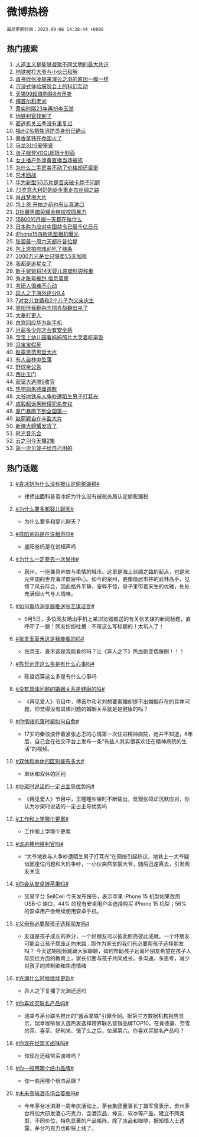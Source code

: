 # 微博热榜

`最后更新时间：2023-09-06 14:28:44 +0800`

## 热门搜索

1. [人道主义是能够凝聚不同文明的最大共识](https://m.weibo.cn/search?containerid=100103type%3D1%26t%3D10%26q%3D%23%E4%BA%BA%E9%81%93%E4%B8%BB%E4%B9%89%E6%98%AF%E8%83%BD%E5%A4%9F%E5%87%9D%E8%81%9A%E4%B8%8D%E5%90%8C%E6%96%87%E6%98%8E%E7%9A%84%E6%9C%80%E5%A4%A7%E5%85%B1%E8%AF%86%23&stream_entry_id=51&isnewpage=1&extparam=seat%3D1%26cate%3D10103%26pos%3D0%26stream_entry_id%3D51%26c_type%3D51%26dgr%3D0%26filter_type%3Drealtimehot%26display_time%3D1693981722%26pre_seqid%3D169398172236401209772&luicode=10000011&lfid=106003type%253D25%2526t%253D3%2526disable_hot%253D1%2526filter_type%253Drealtimehot)
1. [地铁被打大爷与小伙已和解](https://m.weibo.cn/search?containerid=100103type%3D1%26t%3D10%26q%3D%23%E5%9C%B0%E9%93%81%E8%A2%AB%E6%89%93%E5%A4%A7%E7%88%B7%E4%B8%8E%E5%B0%8F%E4%BC%99%E5%B7%B2%E5%92%8C%E8%A7%A3%23&stream_entry_id=31&isnewpage=1&extparam=seat%3D1%26lcate%3D5001%26realpos%3D1%26filter_type%3Drealtimehot%26c_type%3D31%26band_rank%3D1%26cate%3D5001%26pos%3D0%26dgr%3D0%26flag%3D1%26q%3D%2523%25E5%259C%25B0%25E9%2593%2581%25E8%25A2%25AB%25E6%2589%2593%25E5%25A4%25A7%25E7%2588%25B7%25E4%25B8%258E%25E5%25B0%258F%25E4%25BC%2599%25E5%25B7%25B2%25E5%2592%258C%25E8%25A7%25A3%2523%26stream_entry_id%3D31%26display_time%3D1693981722%26pre_seqid%3D169398172236401209772&luicode=10000011&lfid=106003type%253D25%2526t%253D3%2526disable_hot%253D1%2526filter_type%253Drealtimehot)
1. [虞书欣张凌赫来演云之羽的原因一模一样](https://m.weibo.cn/search?containerid=100103type%3D1%26t%3D10%26q%3D%23%E8%99%9E%E4%B9%A6%E6%AC%A3%E5%BC%A0%E5%87%8C%E8%B5%AB%E6%9D%A5%E6%BC%94%E4%BA%91%E4%B9%8B%E7%BE%BD%E7%9A%84%E5%8E%9F%E5%9B%A0%E4%B8%80%E6%A8%A1%E4%B8%80%E6%A0%B7%23&stream_entry_id=31&isnewpage=1&extparam=seat%3D1%26lcate%3D5001%26realpos%3D2%26filter_type%3Drealtimehot%26c_type%3D31%26band_rank%3D2%26cate%3D5001%26pos%3D1%26dgr%3D0%26flag%3D1%26q%3D%2523%25E8%2599%259E%25E4%25B9%25A6%25E6%25AC%25A3%25E5%25BC%25A0%25E5%2587%258C%25E8%25B5%25AB%25E6%259D%25A5%25E6%25BC%2594%25E4%25BA%2591%25E4%25B9%258B%25E7%25BE%25BD%25E7%259A%2584%25E5%258E%259F%25E5%259B%25A0%25E4%25B8%2580%25E6%25A8%25A1%25E4%25B8%2580%25E6%25A0%25B7%2523%26stream_entry_id%3D31%26display_time%3D1693981722%26pre_seqid%3D169398172236401209772&luicode=10000011&lfid=106003type%253D25%2526t%253D3%2526disable_hot%253D1%2526filter_type%253Drealtimehot)
1. [沉浸式体验服贸会上的科幻互动](https://m.weibo.cn/search?containerid=100103type%3D1%26t%3D10%26q%3D%23%E6%B2%89%E6%B5%B8%E5%BC%8F%E4%BD%93%E9%AA%8C%E6%9C%8D%E8%B4%B8%E4%BC%9A%E4%B8%8A%E7%9A%84%E7%A7%91%E5%B9%BB%E4%BA%92%E5%8A%A8%23&stream_entry_id=31&isnewpage=1&extparam=seat%3D1%26lcate%3D5001%26realpos%3D3%26filter_type%3Drealtimehot%26c_type%3D31%26band_rank%3D3%26cate%3D5001%26pos%3D2%26dgr%3D0%26flag%3D0%26q%3D%2523%25E6%25B2%2589%25E6%25B5%25B8%25E5%25BC%258F%25E4%25BD%2593%25E9%25AA%258C%25E6%259C%258D%25E8%25B4%25B8%25E4%25BC%259A%25E4%25B8%258A%25E7%259A%2584%25E7%25A7%2591%25E5%25B9%25BB%25E4%25BA%2592%25E5%258A%25A8%2523%26stream_entry_id%3D31%26display_time%3D1693981722%26pre_seqid%3D169398172236401209772&luicode=10000011&lfid=106003type%253D25%2526t%253D3%2526disable_hot%253D1%2526filter_type%253Drealtimehot)
1. [天猫99超值购晚8点开卖](https://m.weibo.cn/search?containerid=100103type%3D1%26t%3D10%26q%3D%23%E5%A4%A9%E7%8C%AB99%E8%B6%85%E5%80%BC%E8%B4%AD%E6%99%9A8%E7%82%B9%E5%BC%80%E5%8D%96%23&stream_entry_id=31&isnewpage=1&extparam=seat%3D1%26lcate%3D5001%26topic_ad%3D1%26c_type%3D31%26band_rank%3D4%26dgr%3D0%26adid%3D201561%26q%3D%2523%25E5%25A4%25A9%25E7%258C%25AB99%25E8%25B6%2585%25E5%2580%25BC%25E8%25B4%25AD%25E6%2599%259A8%25E7%2582%25B9%25E5%25BC%2580%25E5%258D%2596%2523%26is_ad_pos%3D1%26filter_type%3Drealtimehot%26cate%3D5001%26stream_entry_id%3D31%26pos%3D3%26display_time%3D1693981722%26pre_seqid%3D169398172236401209772&luicode=10000011&lfid=106003type%253D25%2526t%253D3%2526disable_hot%253D1%2526filter_type%253Drealtimehot)
1. [傅首尔和老刘](https://m.weibo.cn/search?containerid=100103type%3D1%26t%3D10%26q%3D%E5%82%85%E9%A6%96%E5%B0%94%E5%92%8C%E8%80%81%E5%88%98&stream_entry_id=31&isnewpage=1&extparam=seat%3D1%26lcate%3D5001%26realpos%3D4%26filter_type%3Drealtimehot%26c_type%3D31%26band_rank%3D4%26cate%3D5001%26pos%3D4%26dgr%3D0%26flag%3D1%26q%3D%25E5%2582%2585%25E9%25A6%2596%25E5%25B0%2594%25E5%2592%258C%25E8%2580%2581%25E5%2588%2598%26stream_entry_id%3D31%26display_time%3D1693981722%26pre_seqid%3D169398172236401209772&luicode=10000011&lfid=106003type%253D25%2526t%253D3%2526disable_hot%253D1%2526filter_type%253Drealtimehot)
1. [黄奕时隔23年再扮李玉湖](https://m.weibo.cn/search?containerid=100103type%3D1%26t%3D10%26q%3D%23%E9%BB%84%E5%A5%95%E6%97%B6%E9%9A%9423%E5%B9%B4%E5%86%8D%E6%89%AE%E6%9D%8E%E7%8E%89%E6%B9%96%23&stream_entry_id=31&isnewpage=1&extparam=seat%3D1%26lcate%3D5001%26realpos%3D5%26filter_type%3Drealtimehot%26c_type%3D31%26band_rank%3D5%26cate%3D5001%26pos%3D5%26dgr%3D0%26flag%3D1%26q%3D%2523%25E9%25BB%2584%25E5%25A5%2595%25E6%2597%25B6%25E9%259A%259423%25E5%25B9%25B4%25E5%2586%258D%25E6%2589%25AE%25E6%259D%258E%25E7%258E%2589%25E6%25B9%2596%2523%26stream_entry_id%3D31%26display_time%3D1693981722%26pre_seqid%3D169398172236401209772&luicode=10000011&lfid=106003type%253D25%2526t%253D3%2526disable_hot%253D1%2526filter_type%253Drealtimehot)
1. [地铁判官找到了](https://m.weibo.cn/search?containerid=100103type%3D1%26t%3D10%26q%3D%23%E5%9C%B0%E9%93%81%E5%88%A4%E5%AE%98%E6%89%BE%E5%88%B0%E4%BA%86%23&stream_entry_id=31&isnewpage=1&extparam=seat%3D1%26lcate%3D5001%26realpos%3D6%26filter_type%3Drealtimehot%26c_type%3D31%26band_rank%3D6%26cate%3D5001%26pos%3D6%26dgr%3D0%26flag%3D16%26q%3D%2523%25E5%259C%25B0%25E9%2593%2581%25E5%2588%25A4%25E5%25AE%2598%25E6%2589%25BE%25E5%2588%25B0%25E4%25BA%2586%2523%26stream_entry_id%3D31%26display_time%3D1693981722%26pre_seqid%3D169398172236401209772&luicode=10000011&lfid=106003type%253D25%2526t%253D3%2526disable_hot%253D1%2526filter_type%253Drealtimehot)
1. [密逃机关五季没有重复过](https://m.weibo.cn/search?containerid=100103type%3D1%26t%3D10%26q%3D%23%E5%AF%86%E9%80%83%E6%9C%BA%E5%85%B3%E4%BA%94%E5%AD%A3%E6%B2%A1%E6%9C%89%E9%87%8D%E5%A4%8D%E8%BF%87%23&stream_entry_id=31&isnewpage=1&extparam=seat%3D1%26lcate%3D5001%26filter_type%3Drealtimehot%26c_type%3D31%26band_rank%3D7%26adid%3D201567%26dgr%3D0%26is_ad_pos%3D1%26q%3D%2523%25E5%25AF%2586%25E9%2580%2583%25E6%259C%25BA%25E5%2585%25B3%25E4%25BA%2594%25E5%25AD%25A3%25E6%25B2%25A1%25E6%259C%2589%25E9%2587%258D%25E5%25A4%258D%25E8%25BF%2587%2523%26cate%3D5001%26stream_entry_id%3D31%26pos%3D7%26display_time%3D1693981722%26pre_seqid%3D169398172236401209772&luicode=10000011&lfid=106003type%253D25%2526t%253D3%2526disable_hot%253D1%2526filter_type%253Drealtimehot)
1. [福州2名牺牲消防员身份已确认](https://m.weibo.cn/search?containerid=100103type%3D1%26t%3D10%26q%3D%23%E7%A6%8F%E5%B7%9E2%E5%90%8D%E7%89%BA%E7%89%B2%E6%B6%88%E9%98%B2%E5%91%98%E8%BA%AB%E4%BB%BD%E5%B7%B2%E7%A1%AE%E8%AE%A4%23&stream_entry_id=31&isnewpage=1&extparam=seat%3D1%26lcate%3D5001%26realpos%3D7%26filter_type%3Drealtimehot%26c_type%3D31%26band_rank%3D7%26cate%3D5001%26pos%3D8%26dgr%3D0%26flag%3D1%26q%3D%2523%25E7%25A6%258F%25E5%25B7%259E2%25E5%2590%258D%25E7%2589%25BA%25E7%2589%25B2%25E6%25B6%2588%25E9%2598%25B2%25E5%2591%2598%25E8%25BA%25AB%25E4%25BB%25BD%25E5%25B7%25B2%25E7%25A1%25AE%25E8%25AE%25A4%2523%26stream_entry_id%3D31%26display_time%3D1693981722%26pre_seqid%3D169398172236401209772&luicode=10000011&lfid=106003type%253D25%2526t%253D3%2526disable_hot%253D1%2526filter_type%253Drealtimehot)
1. [酱香拿铁在泰国火了](https://m.weibo.cn/search?containerid=100103type%3D1%26t%3D10%26q%3D%23%E9%85%B1%E9%A6%99%E6%8B%BF%E9%93%81%E5%9C%A8%E6%B3%B0%E5%9B%BD%E7%81%AB%E4%BA%86%23&stream_entry_id=31&isnewpage=1&extparam=seat%3D1%26lcate%3D5001%26realpos%3D8%26filter_type%3Drealtimehot%26c_type%3D31%26band_rank%3D8%26cate%3D5001%26pos%3D9%26dgr%3D0%26flag%3D0%26q%3D%2523%25E9%2585%25B1%25E9%25A6%2599%25E6%258B%25BF%25E9%2593%2581%25E5%259C%25A8%25E6%25B3%25B0%25E5%259B%25BD%25E7%2581%25AB%25E4%25BA%2586%2523%26stream_entry_id%3D31%26display_time%3D1693981722%26pre_seqid%3D169398172236401209772&luicode=10000011&lfid=106003type%253D25%2526t%253D3%2526disable_hot%253D1%2526filter_type%253Drealtimehot)
1. [马龙3比0安宰贤](https://m.weibo.cn/search?containerid=100103type%3D1%26t%3D10%26q%3D%23%E9%A9%AC%E9%BE%993%E6%AF%940%E5%AE%89%E5%AE%B0%E8%B4%A4%23&stream_entry_id=31&isnewpage=1&extparam=seat%3D1%26lcate%3D5001%26realpos%3D9%26filter_type%3Drealtimehot%26c_type%3D31%26band_rank%3D9%26cate%3D5001%26pos%3D10%26dgr%3D0%26flag%3D1%26q%3D%2523%25E9%25A9%25AC%25E9%25BE%25993%25E6%25AF%25940%25E5%25AE%2589%25E5%25AE%25B0%25E8%25B4%25A4%2523%26stream_entry_id%3D31%26display_time%3D1693981722%26pre_seqid%3D169398172236401209772&luicode=10000011&lfid=106003type%253D25%2526t%253D3%2526disable_hot%253D1%2526filter_type%253Drealtimehot)
1. [张子枫登VOGUE银十封面](https://m.weibo.cn/search?containerid=100103type%3D1%26t%3D10%26q%3D%E5%BC%A0%E5%AD%90%E6%9E%AB%E7%99%BBVOGUE%E9%93%B6%E5%8D%81%E5%B0%81%E9%9D%A2&stream_entry_id=31&isnewpage=1&extparam=seat%3D1%26lcate%3D5001%26realpos%3D10%26filter_type%3Drealtimehot%26c_type%3D31%26band_rank%3D10%26cate%3D5001%26pos%3D11%26dgr%3D0%26flag%3D1%26q%3D%25E5%25BC%25A0%25E5%25AD%2590%25E6%259E%25AB%25E7%2599%25BBVOGUE%25E9%2593%25B6%25E5%258D%2581%25E5%25B0%2581%25E9%259D%25A2%26stream_entry_id%3D31%26display_time%3D1693981722%26pre_seqid%3D169398172236401209772&luicode=10000011&lfid=106003type%253D25%2526t%253D3%2526disable_hot%253D1%2526filter_type%253Drealtimehot)
1. [女主播户外涉黄直播当场被抓](https://m.weibo.cn/search?containerid=100103type%3D1%26t%3D10%26q%3D%23%E5%A5%B3%E4%B8%BB%E6%92%AD%E6%88%B7%E5%A4%96%E6%B6%89%E9%BB%84%E7%9B%B4%E6%92%AD%E5%BD%93%E5%9C%BA%E8%A2%AB%E6%8A%93%23&stream_entry_id=31&isnewpage=1&extparam=seat%3D1%26lcate%3D5001%26realpos%3D11%26filter_type%3Drealtimehot%26c_type%3D31%26band_rank%3D11%26cate%3D5001%26pos%3D12%26dgr%3D0%26flag%3D2%26q%3D%2523%25E5%25A5%25B3%25E4%25B8%25BB%25E6%2592%25AD%25E6%2588%25B7%25E5%25A4%2596%25E6%25B6%2589%25E9%25BB%2584%25E7%259B%25B4%25E6%2592%25AD%25E5%25BD%2593%25E5%259C%25BA%25E8%25A2%25AB%25E6%258A%2593%2523%26stream_entry_id%3D31%26display_time%3D1693981722%26pre_seqid%3D169398172236401209772&luicode=10000011&lfid=106003type%253D25%2526t%253D3%2526disable_hot%253D1%2526filter_type%253Drealtimehot)
1. [为什么二手房卖不动了价格却还坚挺](https://m.weibo.cn/search?containerid=100103type%3D1%26t%3D10%26q%3D%E4%B8%BA%E4%BB%80%E4%B9%88%E4%BA%8C%E6%89%8B%E6%88%BF%E5%8D%96%E4%B8%8D%E5%8A%A8%E4%BA%86%E4%BB%B7%E6%A0%BC%E5%8D%B4%E8%BF%98%E5%9D%9A%E6%8C%BA&stream_entry_id=31&isnewpage=1&extparam=seat%3D1%26lcate%3D5001%26realpos%3D12%26filter_type%3Drealtimehot%26c_type%3D31%26band_rank%3D12%26cate%3D5001%26pos%3D13%26dgr%3D0%26flag%3D2%26q%3D%25E4%25B8%25BA%25E4%25BB%2580%25E4%25B9%2588%25E4%25BA%258C%25E6%2589%258B%25E6%2588%25BF%25E5%258D%2596%25E4%25B8%258D%25E5%258A%25A8%25E4%25BA%2586%25E4%25BB%25B7%25E6%25A0%25BC%25E5%258D%25B4%25E8%25BF%2598%25E5%259D%259A%25E6%258C%25BA%26stream_entry_id%3D31%26display_time%3D1693981722%26pre_seqid%3D169398172236401209772&luicode=10000011&lfid=106003type%253D25%2526t%253D3%2526disable_hot%253D1%2526filter_type%253Drealtimehot)
1. [咒术回战](https://m.weibo.cn/search?containerid=100103type%3D1%26t%3D10%26q%3D%E5%92%92%E6%9C%AF%E5%9B%9E%E6%88%98&stream_entry_id=31&isnewpage=1&extparam=seat%3D1%26lcate%3D5001%26realpos%3D13%26filter_type%3Drealtimehot%26c_type%3D31%26band_rank%3D13%26cate%3D5001%26pos%3D14%26dgr%3D0%26flag%3D1%26q%3D%25E5%2592%2592%25E6%259C%25AF%25E5%259B%259E%25E6%2588%2598%26stream_entry_id%3D31%26display_time%3D1693981722%26pre_seqid%3D169398172236401209772&luicode=10000011&lfid=106003type%253D25%2526t%253D3%2526disable_hot%253D1%2526filter_type%253Drealtimehot)
1. [华为新型5G芯片是否突破卡脖子问题](https://m.weibo.cn/search?containerid=100103type%3D1%26t%3D10%26q%3D%23%E5%8D%8E%E4%B8%BA%E6%96%B0%E5%9E%8B5G%E8%8A%AF%E7%89%87%E6%98%AF%E5%90%A6%E7%AA%81%E7%A0%B4%E5%8D%A1%E8%84%96%E5%AD%90%E9%97%AE%E9%A2%98%23&stream_entry_id=31&isnewpage=1&extparam=seat%3D1%26lcate%3D5001%26realpos%3D14%26filter_type%3Drealtimehot%26c_type%3D31%26band_rank%3D14%26cate%3D5001%26pos%3D15%26dgr%3D0%26flag%3D0%26q%3D%2523%25E5%258D%258E%25E4%25B8%25BA%25E6%2596%25B0%25E5%259E%258B5G%25E8%258A%25AF%25E7%2589%2587%25E6%2598%25AF%25E5%2590%25A6%25E7%25AA%2581%25E7%25A0%25B4%25E5%258D%25A1%25E8%2584%2596%25E5%25AD%2590%25E9%2597%25AE%25E9%25A2%2598%2523%26stream_entry_id%3D31%26display_time%3D1693981722%26pre_seqid%3D169398172236401209772&luicode=10000011&lfid=106003type%253D25%2526t%253D3%2526disable_hot%253D1%2526filter_type%253Drealtimehot)
1. [73岁意大利奶奶徒步重走古丝绸之路](https://m.weibo.cn/search?containerid=100103type%3D1%26t%3D10%26q%3D%2373%E5%B2%81%E6%84%8F%E5%A4%A7%E5%88%A9%E5%A5%B6%E5%A5%B6%E5%BE%92%E6%AD%A5%E9%87%8D%E8%B5%B0%E5%8F%A4%E4%B8%9D%E7%BB%B8%E4%B9%8B%E8%B7%AF%23&stream_entry_id=31&isnewpage=1&extparam=seat%3D1%26lcate%3D5001%26realpos%3D15%26filter_type%3Drealtimehot%26c_type%3D31%26band_rank%3D15%26cate%3D5001%26pos%3D16%26dgr%3D0%26flag%3D0%26q%3D%252373%25E5%25B2%2581%25E6%2584%258F%25E5%25A4%25A7%25E5%2588%25A9%25E5%25A5%25B6%25E5%25A5%25B6%25E5%25BE%2592%25E6%25AD%25A5%25E9%2587%258D%25E8%25B5%25B0%25E5%258F%25A4%25E4%25B8%259D%25E7%25BB%25B8%25E4%25B9%258B%25E8%25B7%25AF%2523%26stream_entry_id%3D31%26adid%3D201606%26display_time%3D1693981722%26pre_seqid%3D169398172236401209772&luicode=10000011&lfid=106003type%253D25%2526t%253D3%2526disable_hot%253D1%2526filter_type%253Drealtimehot)
1. [肖战梦境大片](https://m.weibo.cn/search?containerid=100103type%3D1%26t%3D10%26q%3D%23%E8%82%96%E6%88%98%E6%A2%A6%E5%A2%83%E5%A4%A7%E7%89%87%23&stream_entry_id=31&isnewpage=1&extparam=seat%3D1%26lcate%3D5001%26realpos%3D16%26filter_type%3Drealtimehot%26c_type%3D31%26band_rank%3D16%26cate%3D5001%26pos%3D17%26dgr%3D0%26flag%3D0%26q%3D%2523%25E8%2582%2596%25E6%2588%2598%25E6%25A2%25A6%25E5%25A2%2583%25E5%25A4%25A7%25E7%2589%2587%2523%26stream_entry_id%3D31%26display_time%3D1693981722%26pre_seqid%3D169398172236401209772&luicode=10000011&lfid=106003type%253D25%2526t%253D3%2526disable_hot%253D1%2526filter_type%253Drealtimehot)
1. [包上恩 开拍之前也有认真漱口](https://m.weibo.cn/search?containerid=100103type%3D1%26t%3D10%26q%3D%E5%8C%85%E4%B8%8A%E6%81%A9+%E5%BC%80%E6%8B%8D%E4%B9%8B%E5%89%8D%E4%B9%9F%E6%9C%89%E8%AE%A4%E7%9C%9F%E6%BC%B1%E5%8F%A3&stream_entry_id=31&isnewpage=1&extparam=seat%3D1%26lcate%3D5001%26realpos%3D17%26filter_type%3Drealtimehot%26c_type%3D31%26band_rank%3D17%26cate%3D5001%26pos%3D18%26dgr%3D0%26flag%3D1%26q%3D%25E5%258C%2585%25E4%25B8%258A%25E6%2581%25A9%2520%25E5%25BC%2580%25E6%258B%258D%25E4%25B9%258B%25E5%2589%258D%25E4%25B9%259F%25E6%259C%2589%25E8%25AE%25A4%25E7%259C%259F%25E6%25BC%25B1%25E5%258F%25A3%26stream_entry_id%3D31%26display_time%3D1693981722%26pre_seqid%3D169398172236401209772&luicode=10000011&lfid=106003type%253D25%2526t%253D3%2526disable_hot%253D1%2526filter_type%253Drealtimehot)
1. [D社曝黑暗荣耀金赫拉校园暴力](https://m.weibo.cn/search?containerid=100103type%3D1%26t%3D10%26q%3D%23D%E7%A4%BE%E6%9B%9D%E9%BB%91%E6%9A%97%E8%8D%A3%E8%80%80%E9%87%91%E8%B5%AB%E6%8B%89%E6%A0%A1%E5%9B%AD%E6%9A%B4%E5%8A%9B%23&stream_entry_id=31&isnewpage=1&extparam=seat%3D1%26lcate%3D5001%26realpos%3D18%26filter_type%3Drealtimehot%26c_type%3D31%26band_rank%3D18%26cate%3D5001%26pos%3D19%26dgr%3D0%26flag%3D2%26q%3D%2523D%25E7%25A4%25BE%25E6%259B%259D%25E9%25BB%2591%25E6%259A%2597%25E8%258D%25A3%25E8%2580%2580%25E9%2587%2591%25E8%25B5%25AB%25E6%258B%2589%25E6%25A0%25A1%25E5%259B%25AD%25E6%259A%25B4%25E5%258A%259B%2523%26stream_entry_id%3D31%26display_time%3D1693981722%26pre_seqid%3D169398172236401209772&luicode=10000011&lfid=106003type%253D25%2526t%253D3%2526disable_hot%253D1%2526filter_type%253Drealtimehot)
1. [15800的月嫂一天都在做什么](https://m.weibo.cn/search?containerid=100103type%3D1%26t%3D10%26q%3D15800%E7%9A%84%E6%9C%88%E5%AB%82%E4%B8%80%E5%A4%A9%E9%83%BD%E5%9C%A8%E5%81%9A%E4%BB%80%E4%B9%88&stream_entry_id=31&isnewpage=1&extparam=seat%3D1%26lcate%3D5001%26realpos%3D19%26filter_type%3Drealtimehot%26c_type%3D31%26band_rank%3D19%26cate%3D5001%26pos%3D20%26dgr%3D0%26flag%3D0%26q%3D15800%25E7%259A%2584%25E6%259C%2588%25E5%25AB%2582%25E4%25B8%2580%25E5%25A4%25A9%25E9%2583%25BD%25E5%259C%25A8%25E5%2581%259A%25E4%25BB%2580%25E4%25B9%2588%26stream_entry_id%3D31%26display_time%3D1693981722%26pre_seqid%3D169398172236401209772&luicode=10000011&lfid=106003type%253D25%2526t%253D3%2526disable_hot%253D1%2526filter_type%253Drealtimehot)
1. [日本称为应对中国禁令已砸千亿日元](https://m.weibo.cn/search?containerid=100103type%3D1%26t%3D10%26q%3D%23%E6%97%A5%E6%9C%AC%E7%A7%B0%E4%B8%BA%E5%BA%94%E5%AF%B9%E4%B8%AD%E5%9B%BD%E7%A6%81%E4%BB%A4%E5%B7%B2%E7%A0%B8%E5%8D%83%E4%BA%BF%E6%97%A5%E5%85%83%23&stream_entry_id=31&isnewpage=1&extparam=seat%3D1%26lcate%3D5001%26realpos%3D20%26filter_type%3Drealtimehot%26c_type%3D31%26band_rank%3D20%26cate%3D5001%26pos%3D21%26dgr%3D0%26flag%3D0%26q%3D%2523%25E6%2597%25A5%25E6%259C%25AC%25E7%25A7%25B0%25E4%25B8%25BA%25E5%25BA%2594%25E5%25AF%25B9%25E4%25B8%25AD%25E5%259B%25BD%25E7%25A6%2581%25E4%25BB%25A4%25E5%25B7%25B2%25E7%25A0%25B8%25E5%258D%2583%25E4%25BA%25BF%25E6%2597%25A5%25E5%2585%2583%2523%26stream_entry_id%3D31%26display_time%3D1693981722%26pre_seqid%3D169398172236401209772&luicode=10000011&lfid=106003type%253D25%2526t%253D3%2526disable_hot%253D1%2526filter_type%253Drealtimehot)
1. [iPhone15四款机型相机曝光](https://m.weibo.cn/search?containerid=100103type%3D1%26t%3D10%26q%3D%23iPhone15%E5%9B%9B%E6%AC%BE%E6%9C%BA%E5%9E%8B%E7%9B%B8%E6%9C%BA%E6%9B%9D%E5%85%89%23&stream_entry_id=31&isnewpage=1&extparam=seat%3D1%26lcate%3D5001%26realpos%3D21%26filter_type%3Drealtimehot%26c_type%3D31%26band_rank%3D21%26cate%3D5001%26pos%3D22%26dgr%3D0%26flag%3D2%26q%3D%2523iPhone15%25E5%259B%259B%25E6%25AC%25BE%25E6%259C%25BA%25E5%259E%258B%25E7%259B%25B8%25E6%259C%25BA%25E6%259B%259D%25E5%2585%2589%2523%26stream_entry_id%3D31%26display_time%3D1693981722%26pre_seqid%3D169398172236401209772&luicode=10000011&lfid=106003type%253D25%2526t%253D3%2526disable_hot%253D1%2526filter_type%253Drealtimehot)
1. [张碧晨一周六天都在普拉提](https://m.weibo.cn/search?containerid=100103type%3D1%26t%3D10%26q%3D%23%E5%BC%A0%E7%A2%A7%E6%99%A8%E4%B8%80%E5%91%A8%E5%85%AD%E5%A4%A9%E9%83%BD%E5%9C%A8%E6%99%AE%E6%8B%89%E6%8F%90%23&stream_entry_id=31&isnewpage=1&extparam=seat%3D1%26lcate%3D5001%26realpos%3D22%26filter_type%3Drealtimehot%26c_type%3D31%26band_rank%3D22%26cate%3D5001%26pos%3D23%26dgr%3D0%26flag%3D1%26q%3D%2523%25E5%25BC%25A0%25E7%25A2%25A7%25E6%2599%25A8%25E4%25B8%2580%25E5%2591%25A8%25E5%2585%25AD%25E5%25A4%25A9%25E9%2583%25BD%25E5%259C%25A8%25E6%2599%25AE%25E6%258B%2589%25E6%258F%2590%2523%26stream_entry_id%3D31%26display_time%3D1693981722%26pre_seqid%3D169398172236401209772&luicode=10000011&lfid=106003type%253D25%2526t%253D3%2526disable_hot%253D1%2526filter_type%253Drealtimehot)
1. [包上恩拍吻戏前吃了辣条](https://m.weibo.cn/search?containerid=100103type%3D1%26t%3D10%26q%3D%23%E5%8C%85%E4%B8%8A%E6%81%A9%E6%8B%8D%E5%90%BB%E6%88%8F%E5%89%8D%E5%90%83%E4%BA%86%E8%BE%A3%E6%9D%A1%23&stream_entry_id=31&isnewpage=1&extparam=seat%3D1%26lcate%3D5001%26realpos%3D23%26filter_type%3Drealtimehot%26c_type%3D31%26band_rank%3D23%26cate%3D5001%26pos%3D24%26dgr%3D0%26flag%3D1%26q%3D%2523%25E5%258C%2585%25E4%25B8%258A%25E6%2581%25A9%25E6%258B%258D%25E5%2590%25BB%25E6%2588%258F%25E5%2589%258D%25E5%2590%2583%25E4%25BA%2586%25E8%25BE%25A3%25E6%259D%25A1%2523%26stream_entry_id%3D31%26display_time%3D1693981722%26pre_seqid%3D169398172236401209772&luicode=10000011&lfid=106003type%253D25%2526t%253D3%2526disable_hot%253D1%2526filter_type%253Drealtimehot)
1. [3000万元茅台只够卖1.5天咖啡](https://m.weibo.cn/search?containerid=100103type%3D1%26t%3D10%26q%3D%233000%E4%B8%87%E5%85%83%E8%8C%85%E5%8F%B0%E5%8F%AA%E5%A4%9F%E5%8D%961.5%E5%A4%A9%E5%92%96%E5%95%A1%23&stream_entry_id=31&isnewpage=1&extparam=seat%3D1%26lcate%3D5001%26realpos%3D24%26filter_type%3Drealtimehot%26c_type%3D31%26band_rank%3D24%26cate%3D5001%26pos%3D25%26dgr%3D0%26flag%3D0%26q%3D%25233000%25E4%25B8%2587%25E5%2585%2583%25E8%258C%2585%25E5%258F%25B0%25E5%258F%25AA%25E5%25A4%259F%25E5%258D%25961.5%25E5%25A4%25A9%25E5%2592%2596%25E5%2595%25A1%2523%26stream_entry_id%3D31%26display_time%3D1693981722%26pre_seqid%3D169398172236401209772&luicode=10000011&lfid=106003type%253D25%2526t%253D3%2526disable_hot%253D1%2526filter_type%253Drealtimehot)
1. [我都是追星女了](https://m.weibo.cn/search?containerid=100103type%3D1%26t%3D10%26q%3D%23%E6%88%91%E9%83%BD%E6%98%AF%E8%BF%BD%E6%98%9F%E5%A5%B3%E4%BA%86%23&stream_entry_id=31&isnewpage=1&extparam=seat%3D1%26lcate%3D5001%26realpos%3D25%26filter_type%3Drealtimehot%26c_type%3D31%26band_rank%3D25%26cate%3D5001%26pos%3D26%26dgr%3D0%26flag%3D1%26q%3D%2523%25E6%2588%2591%25E9%2583%25BD%25E6%2598%25AF%25E8%25BF%25BD%25E6%2598%259F%25E5%25A5%25B3%25E4%25BA%2586%2523%26stream_entry_id%3D31%26display_time%3D1693981722%26pre_seqid%3D169398172236401209772&luicode=10000011&lfid=106003type%253D25%2526t%253D3%2526disable_hot%253D1%2526filter_type%253Drealtimehot)
1. [新手爸爸将14天婴儿装塑料袋称重](https://m.weibo.cn/search?containerid=100103type%3D1%26t%3D10%26q%3D%23%E6%96%B0%E6%89%8B%E7%88%B8%E7%88%B8%E5%B0%8614%E5%A4%A9%E5%A9%B4%E5%84%BF%E8%A3%85%E5%A1%91%E6%96%99%E8%A2%8B%E7%A7%B0%E9%87%8D%23&stream_entry_id=31&isnewpage=1&extparam=seat%3D1%26lcate%3D5001%26realpos%3D26%26filter_type%3Drealtimehot%26c_type%3D31%26band_rank%3D26%26cate%3D5001%26pos%3D27%26dgr%3D0%26flag%3D0%26q%3D%2523%25E6%2596%25B0%25E6%2589%258B%25E7%2588%25B8%25E7%2588%25B8%25E5%25B0%258614%25E5%25A4%25A9%25E5%25A9%25B4%25E5%2584%25BF%25E8%25A3%2585%25E5%25A1%2591%25E6%2596%2599%25E8%25A2%258B%25E7%25A7%25B0%25E9%2587%258D%2523%26stream_entry_id%3D31%26display_time%3D1693981722%26pre_seqid%3D169398172236401209772&luicode=10000011&lfid=106003type%253D25%2526t%253D3%2526disable_hot%253D1%2526filter_type%253Drealtimehot)
1. [秀才账号被封 信息茧房](https://m.weibo.cn/search?containerid=100103type%3D1%26t%3D10%26q%3D%E7%A7%80%E6%89%8D%E8%B4%A6%E5%8F%B7%E8%A2%AB%E5%B0%81+%E4%BF%A1%E6%81%AF%E8%8C%A7%E6%88%BF&stream_entry_id=31&isnewpage=1&extparam=seat%3D1%26lcate%3D5001%26realpos%3D27%26filter_type%3Drealtimehot%26c_type%3D31%26band_rank%3D27%26cate%3D5001%26pos%3D28%26dgr%3D0%26flag%3D0%26q%3D%25E7%25A7%2580%25E6%2589%258D%25E8%25B4%25A6%25E5%258F%25B7%25E8%25A2%25AB%25E5%25B0%2581%2520%25E4%25BF%25A1%25E6%2581%25AF%25E8%258C%25A7%25E6%2588%25BF%26stream_entry_id%3D31%26display_time%3D1693981722%26pre_seqid%3D169398172236401209772&luicode=10000011&lfid=106003type%253D25%2526t%253D3%2526disable_hot%253D1%2526filter_type%253Drealtimehot)
1. [考研人很难不心动](https://m.weibo.cn/search?containerid=100103type%3D1%26t%3D10%26q%3D%E8%80%83%E7%A0%94%E4%BA%BA%E5%BE%88%E9%9A%BE%E4%B8%8D%E5%BF%83%E5%8A%A8&stream_entry_id=31&isnewpage=1&extparam=seat%3D1%26lcate%3D5001%26realpos%3D28%26filter_type%3Drealtimehot%26c_type%3D31%26band_rank%3D28%26cate%3D5001%26pos%3D29%26dgr%3D0%26flag%3D0%26q%3D%25E8%2580%2583%25E7%25A0%2594%25E4%25BA%25BA%25E5%25BE%2588%25E9%259A%25BE%25E4%25B8%258D%25E5%25BF%2583%25E5%258A%25A8%26stream_entry_id%3D31%26display_time%3D1693981722%26pre_seqid%3D169398172236401209772&luicode=10000011&lfid=106003type%253D25%2526t%253D3%2526disable_hot%253D1%2526filter_type%253Drealtimehot)
1. [异人之下海外评分9.4](https://m.weibo.cn/search?containerid=100103type%3D1%26t%3D10%26q%3D%23%E5%BC%82%E4%BA%BA%E4%B9%8B%E4%B8%8B%E6%B5%B7%E5%A4%96%E8%AF%84%E5%88%869.4%23&stream_entry_id=31&isnewpage=1&extparam=seat%3D1%26lcate%3D5001%26realpos%3D29%26filter_type%3Drealtimehot%26c_type%3D31%26band_rank%3D29%26cate%3D5001%26pos%3D30%26dgr%3D0%26flag%3D1%26q%3D%2523%25E5%25BC%2582%25E4%25BA%25BA%25E4%25B9%258B%25E4%25B8%258B%25E6%25B5%25B7%25E5%25A4%2596%25E8%25AF%2584%25E5%2588%25869.4%2523%26stream_entry_id%3D31%26display_time%3D1693981722%26pre_seqid%3D169398172236401209772&luicode=10000011&lfid=106003type%253D25%2526t%253D3%2526disable_hot%253D1%2526filter_type%253Drealtimehot)
1. [7对女儿女婿和2个儿子为父亲庆生](https://m.weibo.cn/search?containerid=100103type%3D1%26t%3D10%26q%3D%237%E5%AF%B9%E5%A5%B3%E5%84%BF%E5%A5%B3%E5%A9%BF%E5%92%8C2%E4%B8%AA%E5%84%BF%E5%AD%90%E4%B8%BA%E7%88%B6%E4%BA%B2%E5%BA%86%E7%94%9F%23&stream_entry_id=31&isnewpage=1&extparam=seat%3D1%26lcate%3D5001%26realpos%3D30%26filter_type%3Drealtimehot%26c_type%3D31%26band_rank%3D30%26cate%3D5001%26pos%3D31%26dgr%3D0%26flag%3D32768%26q%3D%25237%25E5%25AF%25B9%25E5%25A5%25B3%25E5%2584%25BF%25E5%25A5%25B3%25E5%25A9%25BF%25E5%2592%258C2%25E4%25B8%25AA%25E5%2584%25BF%25E5%25AD%2590%25E4%25B8%25BA%25E7%2588%25B6%25E4%25BA%25B2%25E5%25BA%2586%25E7%2594%259F%2523%26stream_entry_id%3D31%26display_time%3D1693981722%26pre_seqid%3D169398172236401209772&luicode=10000011&lfid=106003type%253D25%2526t%253D3%2526disable_hot%253D1%2526filter_type%253Drealtimehot)
1. [骄阳伴我翻杂志把肖战翻出来了](https://m.weibo.cn/search?containerid=100103type%3D1%26t%3D10%26q%3D%E9%AA%84%E9%98%B3%E4%BC%B4%E6%88%91%E7%BF%BB%E6%9D%82%E5%BF%97%E6%8A%8A%E8%82%96%E6%88%98%E7%BF%BB%E5%87%BA%E6%9D%A5%E4%BA%86&stream_entry_id=31&isnewpage=1&extparam=seat%3D1%26lcate%3D5001%26realpos%3D31%26filter_type%3Drealtimehot%26c_type%3D31%26band_rank%3D31%26cate%3D5001%26pos%3D32%26dgr%3D0%26flag%3D1%26q%3D%25E9%25AA%2584%25E9%2598%25B3%25E4%25BC%25B4%25E6%2588%2591%25E7%25BF%25BB%25E6%259D%2582%25E5%25BF%2597%25E6%258A%258A%25E8%2582%2596%25E6%2588%2598%25E7%25BF%25BB%25E5%2587%25BA%25E6%259D%25A5%25E4%25BA%2586%26stream_entry_id%3D31%26display_time%3D1693981722%26pre_seqid%3D169398172236401209772&luicode=10000011&lfid=106003type%253D25%2526t%253D3%2526disable_hot%253D1%2526filter_type%253Drealtimehot)
1. [大奉打更人](https://m.weibo.cn/search?containerid=100103type%3D1%26t%3D10%26q%3D%E5%A4%A7%E5%A5%89%E6%89%93%E6%9B%B4%E4%BA%BA&stream_entry_id=31&isnewpage=1&extparam=seat%3D1%26lcate%3D5001%26realpos%3D32%26filter_type%3Drealtimehot%26c_type%3D31%26band_rank%3D32%26cate%3D5001%26pos%3D33%26dgr%3D0%26flag%3D1%26q%3D%25E5%25A4%25A7%25E5%25A5%2589%25E6%2589%2593%25E6%259B%25B4%25E4%25BA%25BA%26stream_entry_id%3D31%26display_time%3D1693981722%26pre_seqid%3D169398172236401209772&luicode=10000011&lfid=106003type%253D25%2526t%253D3%2526disable_hot%253D1%2526filter_type%253Drealtimehot)
1. [白宫回应华为新手机](https://m.weibo.cn/search?containerid=100103type%3D1%26t%3D10%26q%3D%23%E7%99%BD%E5%AE%AB%E5%9B%9E%E5%BA%94%E5%8D%8E%E4%B8%BA%E6%96%B0%E6%89%8B%E6%9C%BA%23&stream_entry_id=31&isnewpage=1&extparam=seat%3D1%26lcate%3D5001%26realpos%3D33%26filter_type%3Drealtimehot%26c_type%3D31%26band_rank%3D33%26cate%3D5001%26pos%3D34%26dgr%3D0%26flag%3D0%26q%3D%2523%25E7%2599%25BD%25E5%25AE%25AB%25E5%259B%259E%25E5%25BA%2594%25E5%258D%258E%25E4%25B8%25BA%25E6%2596%25B0%25E6%2589%258B%25E6%259C%25BA%2523%26stream_entry_id%3D31%26display_time%3D1693981722%26pre_seqid%3D169398172236401209772&luicode=10000011&lfid=106003type%253D25%2526t%253D3%2526disable_hot%253D1%2526filter_type%253Drealtimehot)
1. [月薪多少你才会有安全感](https://m.weibo.cn/search?containerid=100103type%3D1%26t%3D10%26q%3D%23%E6%9C%88%E8%96%AA%E5%A4%9A%E5%B0%91%E4%BD%A0%E6%89%8D%E4%BC%9A%E6%9C%89%E5%AE%89%E5%85%A8%E6%84%9F%23&stream_entry_id=31&isnewpage=1&extparam=seat%3D1%26lcate%3D5001%26realpos%3D34%26filter_type%3Drealtimehot%26c_type%3D31%26band_rank%3D34%26cate%3D5001%26pos%3D35%26dgr%3D0%26flag%3D0%26q%3D%2523%25E6%259C%2588%25E8%2596%25AA%25E5%25A4%259A%25E5%25B0%2591%25E4%25BD%25A0%25E6%2589%258D%25E4%25BC%259A%25E6%259C%2589%25E5%25AE%2589%25E5%2585%25A8%25E6%2584%259F%2523%26stream_entry_id%3D31%26display_time%3D1693981722%26pre_seqid%3D169398172236401209772&luicode=10000011&lfid=106003type%253D25%2526t%253D3%2526disable_hot%253D1%2526filter_type%253Drealtimehot)
1. [宝宝上幼儿园看妈妈照片大哭着吃早饭](https://m.weibo.cn/search?containerid=100103type%3D1%26t%3D10%26q%3D%23%E5%AE%9D%E5%AE%9D%E4%B8%8A%E5%B9%BC%E5%84%BF%E5%9B%AD%E7%9C%8B%E5%A6%88%E5%A6%88%E7%85%A7%E7%89%87%E5%A4%A7%E5%93%AD%E7%9D%80%E5%90%83%E6%97%A9%E9%A5%AD%23&stream_entry_id=31&isnewpage=1&extparam=seat%3D1%26lcate%3D5001%26realpos%3D35%26filter_type%3Drealtimehot%26c_type%3D31%26band_rank%3D35%26cate%3D5001%26pos%3D36%26dgr%3D0%26flag%3D32768%26q%3D%2523%25E5%25AE%259D%25E5%25AE%259D%25E4%25B8%258A%25E5%25B9%25BC%25E5%2584%25BF%25E5%259B%25AD%25E7%259C%258B%25E5%25A6%2588%25E5%25A6%2588%25E7%2585%25A7%25E7%2589%2587%25E5%25A4%25A7%25E5%2593%25AD%25E7%259D%2580%25E5%2590%2583%25E6%2597%25A9%25E9%25A5%25AD%2523%26stream_entry_id%3D31%26display_time%3D1693981722%26pre_seqid%3D169398172236401209772&luicode=10000011&lfid=106003type%253D25%2526t%253D3%2526disable_hot%253D1%2526filter_type%253Drealtimehot)
1. [冯宝宝假死](https://m.weibo.cn/search?containerid=100103type%3D1%26t%3D10%26q%3D%23%E5%86%AF%E5%AE%9D%E5%AE%9D%E5%81%87%E6%AD%BB%23&stream_entry_id=31&isnewpage=1&extparam=seat%3D1%26lcate%3D5001%26realpos%3D36%26filter_type%3Drealtimehot%26c_type%3D31%26band_rank%3D36%26cate%3D5001%26pos%3D37%26dgr%3D0%26flag%3D0%26q%3D%2523%25E5%2586%25AF%25E5%25AE%259D%25E5%25AE%259D%25E5%2581%2587%25E6%25AD%25BB%2523%26stream_entry_id%3D31%26display_time%3D1693981722%26pre_seqid%3D169398172236401209772&luicode=10000011&lfid=106003type%253D25%2526t%253D3%2526disable_hot%253D1%2526filter_type%253Drealtimehot)
1. [赵露思范思哲大片](https://m.weibo.cn/search?containerid=100103type%3D1%26t%3D10%26q%3D%23%E8%B5%B5%E9%9C%B2%E6%80%9D%E8%8C%83%E6%80%9D%E5%93%B2%E5%A4%A7%E7%89%87%23&stream_entry_id=31&isnewpage=1&extparam=seat%3D1%26lcate%3D5001%26realpos%3D37%26filter_type%3Drealtimehot%26c_type%3D31%26band_rank%3D37%26cate%3D5001%26pos%3D38%26dgr%3D0%26flag%3D1%26q%3D%2523%25E8%25B5%25B5%25E9%259C%25B2%25E6%2580%259D%25E8%258C%2583%25E6%2580%259D%25E5%2593%25B2%25E5%25A4%25A7%25E7%2589%2587%2523%26stream_entry_id%3D31%26display_time%3D1693981722%26pre_seqid%3D169398172236401209772&luicode=10000011&lfid=106003type%253D25%2526t%253D3%2526disable_hot%253D1%2526filter_type%253Drealtimehot)
1. [有人自林中坠落](https://m.weibo.cn/search?containerid=100103type%3D1%26t%3D10%26q%3D%23%E6%9C%89%E4%BA%BA%E8%87%AA%E6%9E%97%E4%B8%AD%E5%9D%A0%E8%90%BD%23&stream_entry_id=31&isnewpage=1&extparam=seat%3D1%26lcate%3D5001%26realpos%3D38%26filter_type%3Drealtimehot%26c_type%3D31%26band_rank%3D38%26cate%3D5001%26pos%3D39%26dgr%3D0%26flag%3D1%26q%3D%2523%25E6%259C%2589%25E4%25BA%25BA%25E8%2587%25AA%25E6%259E%2597%25E4%25B8%25AD%25E5%259D%25A0%25E8%2590%25BD%2523%26stream_entry_id%3D31%26display_time%3D1693981722%26pre_seqid%3D169398172236401209772&luicode=10000011&lfid=106003type%253D25%2526t%253D3%2526disable_hot%253D1%2526filter_type%253Drealtimehot)
1. [野球帝公告](https://m.weibo.cn/search?containerid=100103type%3D1%26t%3D10%26q%3D%E9%87%8E%E7%90%83%E5%B8%9D%E5%85%AC%E5%91%8A&stream_entry_id=31&isnewpage=1&extparam=seat%3D1%26lcate%3D5001%26realpos%3D39%26filter_type%3Drealtimehot%26c_type%3D31%26band_rank%3D39%26cate%3D5001%26pos%3D40%26dgr%3D0%26flag%3D0%26q%3D%25E9%2587%258E%25E7%2590%2583%25E5%25B8%259D%25E5%2585%25AC%25E5%2591%258A%26stream_entry_id%3D31%26display_time%3D1693981722%26pre_seqid%3D169398172236401209772&luicode=10000011&lfid=106003type%253D25%2526t%253D3%2526disable_hot%253D1%2526filter_type%253Drealtimehot)
1. [西出玉门](https://m.weibo.cn/search?containerid=100103type%3D1%26t%3D10%26q%3D%E8%A5%BF%E5%87%BA%E7%8E%89%E9%97%A8&stream_entry_id=31&isnewpage=1&extparam=seat%3D1%26lcate%3D5001%26realpos%3D40%26filter_type%3Drealtimehot%26c_type%3D31%26band_rank%3D40%26cate%3D5001%26pos%3D41%26dgr%3D0%26flag%3D1%26q%3D%25E8%25A5%25BF%25E5%2587%25BA%25E7%258E%2589%25E9%2597%25A8%26stream_entry_id%3D31%26display_time%3D1693981722%26pre_seqid%3D169398172236401209772&luicode=10000011&lfid=106003type%253D25%2526t%253D3%2526disable_hot%253D1%2526filter_type%253Drealtimehot)
1. [密室大逃脱5收官](https://m.weibo.cn/search?containerid=100103type%3D1%26t%3D10%26q%3D%23%E5%AF%86%E5%AE%A4%E5%A4%A7%E9%80%83%E8%84%B15%E6%94%B6%E5%AE%98%23&stream_entry_id=31&isnewpage=1&extparam=seat%3D1%26lcate%3D5001%26realpos%3D41%26filter_type%3Drealtimehot%26c_type%3D31%26band_rank%3D41%26cate%3D5001%26pos%3D42%26dgr%3D0%26flag%3D1%26q%3D%2523%25E5%25AF%2586%25E5%25AE%25A4%25E5%25A4%25A7%25E9%2580%2583%25E8%2584%25B15%25E6%2594%25B6%25E5%25AE%2598%2523%26stream_entry_id%3D31%26display_time%3D1693981722%26pre_seqid%3D169398172236401209772&luicode=10000011&lfid=106003type%253D25%2526t%253D3%2526disable_hot%253D1%2526filter_type%253Drealtimehot)
1. [热狗向朱德庸道歉](https://m.weibo.cn/search?containerid=100103type%3D1%26t%3D10%26q%3D%E7%83%AD%E7%8B%97%E5%90%91%E6%9C%B1%E5%BE%B7%E5%BA%B8%E9%81%93%E6%AD%89&stream_entry_id=31&isnewpage=1&extparam=seat%3D1%26lcate%3D5001%26realpos%3D42%26filter_type%3Drealtimehot%26c_type%3D31%26band_rank%3D42%26cate%3D5001%26pos%3D43%26dgr%3D0%26flag%3D1%26q%3D%25E7%2583%25AD%25E7%258B%2597%25E5%2590%2591%25E6%259C%25B1%25E5%25BE%25B7%25E5%25BA%25B8%25E9%2581%2593%25E6%25AD%2589%26stream_entry_id%3D31%26display_time%3D1693981722%26pre_seqid%3D169398172236401209772&luicode=10000011&lfid=106003type%253D25%2526t%253D3%2526disable_hot%253D1%2526filter_type%253Drealtimehot)
1. [大爷地铁与人争吵遭陌生男子打耳光](https://m.weibo.cn/search?containerid=100103type%3D1%26t%3D10%26q%3D%23%E5%A4%A7%E7%88%B7%E5%9C%B0%E9%93%81%E4%B8%8E%E4%BA%BA%E4%BA%89%E5%90%B5%E9%81%AD%E9%99%8C%E7%94%9F%E7%94%B7%E5%AD%90%E6%89%93%E8%80%B3%E5%85%89%23&stream_entry_id=31&isnewpage=1&extparam=seat%3D1%26lcate%3D5001%26realpos%3D43%26filter_type%3Drealtimehot%26c_type%3D31%26band_rank%3D43%26cate%3D5001%26pos%3D44%26dgr%3D0%26flag%3D0%26q%3D%2523%25E5%25A4%25A7%25E7%2588%25B7%25E5%259C%25B0%25E9%2593%2581%25E4%25B8%258E%25E4%25BA%25BA%25E4%25BA%2589%25E5%2590%25B5%25E9%2581%25AD%25E9%2599%258C%25E7%2594%259F%25E7%2594%25B7%25E5%25AD%2590%25E6%2589%2593%25E8%2580%25B3%25E5%2585%2589%2523%26stream_entry_id%3D31%26display_time%3D1693981722%26pre_seqid%3D169398172236401209772&luicode=10000011&lfid=106003type%253D25%2526t%253D3%2526disable_hot%253D1%2526filter_type%253Drealtimehot)
1. [成毅起诉黑粉侵犯名誉权](https://m.weibo.cn/search?containerid=100103type%3D1%26t%3D10%26q%3D%23%E6%88%90%E6%AF%85%E8%B5%B7%E8%AF%89%E9%BB%91%E7%B2%89%E4%BE%B5%E7%8A%AF%E5%90%8D%E8%AA%89%E6%9D%83%23&stream_entry_id=31&isnewpage=1&extparam=seat%3D1%26lcate%3D5001%26realpos%3D44%26filter_type%3Drealtimehot%26c_type%3D31%26band_rank%3D44%26cate%3D5001%26pos%3D45%26dgr%3D0%26flag%3D1%26q%3D%2523%25E6%2588%2590%25E6%25AF%2585%25E8%25B5%25B7%25E8%25AF%2589%25E9%25BB%2591%25E7%25B2%2589%25E4%25BE%25B5%25E7%258A%25AF%25E5%2590%258D%25E8%25AA%2589%25E6%259D%2583%2523%26stream_entry_id%3D31%26display_time%3D1693981722%26pre_seqid%3D169398172236401209772&luicode=10000011&lfid=106003type%253D25%2526t%253D3%2526disable_hot%253D1%2526filter_type%253Drealtimehot)
1. [厦门暴雨下到全国第一](https://m.weibo.cn/search?containerid=100103type%3D1%26t%3D10%26q%3D%23%E5%8E%A6%E9%97%A8%E6%9A%B4%E9%9B%A8%E4%B8%8B%E5%88%B0%E5%85%A8%E5%9B%BD%E7%AC%AC%E4%B8%80%23&stream_entry_id=31&isnewpage=1&extparam=seat%3D1%26lcate%3D5001%26realpos%3D45%26filter_type%3Drealtimehot%26c_type%3D31%26band_rank%3D45%26cate%3D5001%26pos%3D46%26dgr%3D0%26flag%3D0%26q%3D%2523%25E5%258E%25A6%25E9%2597%25A8%25E6%259A%25B4%25E9%259B%25A8%25E4%25B8%258B%25E5%2588%25B0%25E5%2585%25A8%25E5%259B%25BD%25E7%25AC%25AC%25E4%25B8%2580%2523%26stream_entry_id%3D31%26display_time%3D1693981722%26pre_seqid%3D169398172236401209772&luicode=10000011&lfid=106003type%253D25%2526t%253D3%2526disable_hot%253D1%2526filter_type%253Drealtimehot)
1. [赵丽颖自在丰盈大片](https://m.weibo.cn/search?containerid=100103type%3D1%26t%3D10%26q%3D%23%E8%B5%B5%E4%B8%BD%E9%A2%96%E8%87%AA%E5%9C%A8%E4%B8%B0%E7%9B%88%E5%A4%A7%E7%89%87%23&stream_entry_id=31&isnewpage=1&extparam=seat%3D1%26lcate%3D5001%26realpos%3D46%26filter_type%3Drealtimehot%26c_type%3D31%26band_rank%3D46%26cate%3D5001%26pos%3D47%26dgr%3D0%26flag%3D0%26q%3D%2523%25E8%25B5%25B5%25E4%25B8%25BD%25E9%25A2%2596%25E8%2587%25AA%25E5%259C%25A8%25E4%25B8%25B0%25E7%259B%2588%25E5%25A4%25A7%25E7%2589%2587%2523%26stream_entry_id%3D31%26display_time%3D1693981722%26pre_seqid%3D169398172236401209772&luicode=10000011&lfid=106003type%253D25%2526t%253D3%2526disable_hot%253D1%2526filter_type%253Drealtimehot)
1. [新疆大螃蟹发货了](https://m.weibo.cn/search?containerid=100103type%3D1%26t%3D10%26q%3D%23%E6%96%B0%E7%96%86%E5%A4%A7%E8%9E%83%E8%9F%B9%E5%8F%91%E8%B4%A7%E4%BA%86%23&stream_entry_id=31&isnewpage=1&extparam=seat%3D1%26lcate%3D5001%26realpos%3D47%26filter_type%3Drealtimehot%26c_type%3D31%26band_rank%3D47%26cate%3D5001%26pos%3D48%26dgr%3D0%26flag%3D0%26q%3D%2523%25E6%2596%25B0%25E7%2596%2586%25E5%25A4%25A7%25E8%259E%2583%25E8%259F%25B9%25E5%258F%2591%25E8%25B4%25A7%25E4%25BA%2586%2523%26stream_entry_id%3D31%26display_time%3D1693981722%26pre_seqid%3D169398172236401209772&luicode=10000011&lfid=106003type%253D25%2526t%253D3%2526disable_hot%253D1%2526filter_type%253Drealtimehot)
1. [时光音乐会](https://m.weibo.cn/search?containerid=100103type%3D1%26t%3D10%26q%3D%E6%97%B6%E5%85%89%E9%9F%B3%E4%B9%90%E4%BC%9A&stream_entry_id=31&isnewpage=1&extparam=seat%3D1%26lcate%3D5001%26realpos%3D48%26filter_type%3Drealtimehot%26c_type%3D31%26band_rank%3D48%26cate%3D5001%26pos%3D49%26dgr%3D0%26flag%3D1%26q%3D%25E6%2597%25B6%25E5%2585%2589%25E9%259F%25B3%25E4%25B9%2590%25E4%25BC%259A%26stream_entry_id%3D31%26display_time%3D1693981722%26pre_seqid%3D169398172236401209772&luicode=10000011&lfid=106003type%253D25%2526t%253D3%2526disable_hot%253D1%2526filter_type%253Drealtimehot)
1. [云之羽今天播2集](https://m.weibo.cn/search?containerid=100103type%3D1%26t%3D10%26q%3D%23%E4%BA%91%E4%B9%8B%E7%BE%BD%E4%BB%8A%E5%A4%A9%E6%92%AD2%E9%9B%86%23&stream_entry_id=31&isnewpage=1&extparam=seat%3D1%26lcate%3D5001%26realpos%3D49%26filter_type%3Drealtimehot%26c_type%3D31%26band_rank%3D49%26cate%3D5001%26pos%3D50%26dgr%3D0%26flag%3D1%26q%3D%2523%25E4%25BA%2591%25E4%25B9%258B%25E7%25BE%25BD%25E4%25BB%258A%25E5%25A4%25A9%25E6%2592%25AD2%25E9%259B%2586%2523%26stream_entry_id%3D31%26display_time%3D1693981722%26pre_seqid%3D169398172236401209772&luicode=10000011&lfid=106003type%253D25%2526t%253D3%2526disable_hot%253D1%2526filter_type%253Drealtimehot)
1. [第一次见笼子给自己用的](https://m.weibo.cn/search?containerid=100103type%3D1%26t%3D10%26q%3D%E7%AC%AC%E4%B8%80%E6%AC%A1%E8%A7%81%E7%AC%BC%E5%AD%90%E7%BB%99%E8%87%AA%E5%B7%B1%E7%94%A8%E7%9A%84&stream_entry_id=31&isnewpage=1&extparam=seat%3D1%26lcate%3D5001%26realpos%3D50%26filter_type%3Drealtimehot%26c_type%3D31%26band_rank%3D50%26cate%3D5001%26pos%3D51%26dgr%3D0%26flag%3D0%26q%3D%25E7%25AC%25AC%25E4%25B8%2580%25E6%25AC%25A1%25E8%25A7%2581%25E7%25AC%25BC%25E5%25AD%2590%25E7%25BB%2599%25E8%2587%25AA%25E5%25B7%25B1%25E7%2594%25A8%25E7%259A%2584%26stream_entry_id%3D31%26display_time%3D1693981722%26pre_seqid%3D169398172236401209772&luicode=10000011&lfid=106003type%253D25%2526t%253D3%2526disable_hot%253D1%2526filter_type%253Drealtimehot)

## 热门话题

1. [#袁冰妍为什么没有被认定偷税漏税#](https://m.weibo.cn/search?containerid=231522type%3D1%26t%3D10%26q%3D%23%E8%A2%81%E5%86%B0%E5%A6%8D%E4%B8%BA%E4%BB%80%E4%B9%88%E6%B2%A1%E6%9C%89%E8%A2%AB%E8%AE%A4%E5%AE%9A%E5%81%B7%E7%A8%8E%E6%BC%8F%E7%A8%8E%23&stream_entry_id=128&isnewpage=1&extparam=seat%3D1%26cate%3D5004%26pos%3D1-0-0%26dgr%3D0%26c_type%3D128%26unitid%3D1693922563083%26lcate%3D5004%26display_time%3D1693981723%26pre_seqid%3D1693981723875032672163&luicode=10000011&lfid=231648_-_4)
    - 律师出面科普袁冰妍为什么没有被税务局认定偷税漏税

1. [#为什么要多和婴儿聊天#](https://m.weibo.cn/search?containerid=231522type%3D1%26t%3D10%26q%3D%23%E4%B8%BA%E4%BB%80%E4%B9%88%E8%A6%81%E5%A4%9A%E5%92%8C%E5%A9%B4%E5%84%BF%E8%81%8A%E5%A4%A9%23&stream_entry_id=128&isnewpage=1&extparam=seat%3D1%26cate%3D5004%26pos%3D1-0-1%26dgr%3D0%26c_type%3D128%26unitid%3D1693956173551%26lcate%3D5004%26display_time%3D1693981723%26pre_seqid%3D1693981723875032672163&luicode=10000011&lfid=231648_-_4)
    - 为什么要多和婴儿聊天？

1. [#盛阳爸妈是在说相声吗#](https://m.weibo.cn/search?containerid=231522type%3D1%26t%3D10%26q%3D%23%E7%9B%9B%E9%98%B3%E7%88%B8%E5%A6%88%E6%98%AF%E5%9C%A8%E8%AF%B4%E7%9B%B8%E5%A3%B0%E5%90%97%23&stream_entry_id=128&isnewpage=1&extparam=seat%3D1%26cate%3D5004%26pos%3D1-0-2%26dgr%3D0%26c_type%3D128%26unitid%3D1693967872903%26lcate%3D5004%26display_time%3D1693981723%26pre_seqid%3D1693981723875032672163&luicode=10000011&lfid=231648_-_4)
    - 盛阳爸妈是在说相声吗

1. [#为什么一定要去一次泉州#](https://m.weibo.cn/search?containerid=231522type%3D1%26t%3D10%26q%3D%23%E4%B8%BA%E4%BB%80%E4%B9%88%E4%B8%80%E5%AE%9A%E8%A6%81%E5%8E%BB%E4%B8%80%E6%AC%A1%E6%B3%89%E5%B7%9E%23&stream_entry_id=128&isnewpage=1&extparam=seat%3D1%26cate%3D5004%26pos%3D1-0-3%26dgr%3D0%26c_type%3D128%26unitid%3D1693971171898%26lcate%3D5004%26display_time%3D1693981723%26pre_seqid%3D1693981723875032672163&luicode=10000011&lfid=231648_-_4)
    - 泉州，一座兼具奔放与柔情的城市。这里是海上丝绸之路的起点，也是宋元中国的世界海洋商贸中心。如今的泉州，更像隐居市井的武林高手，见惯了风云际会，因此格外平静，宠辱不惊，骨子里带着天生的优雅，处处充满烟火气与人情味。

1. [#如何看待浏览器推送张艺谋谣言#](https://m.weibo.cn/search?containerid=231522type%3D1%26t%3D10%26q%3D%23%E5%A6%82%E4%BD%95%E7%9C%8B%E5%BE%85%E6%B5%8F%E8%A7%88%E5%99%A8%E6%8E%A8%E9%80%81%E5%BC%A0%E8%89%BA%E8%B0%8B%E8%B0%A3%E8%A8%80%23&stream_entry_id=128&isnewpage=1&extparam=seat%3D1%26cate%3D5004%26pos%3D1-0-4%26dgr%3D0%26c_type%3D128%26unitid%3D1693964871510%26lcate%3D5004%26display_time%3D1693981723%26pre_seqid%3D1693981723875032672163&luicode=10000011&lfid=231648_-_4)
    - 9月5日，多位网友晒出手机上某浏览器推送的有关张艺谋的新闻标题，直呼吓了一跳！网友纷纷吐槽：不带这么写标题的！太坑人了！ ​​​

1. [#张灵玉夏禾这是我能看的吗#](https://m.weibo.cn/search?containerid=231522type%3D1%26t%3D10%26q%3D%23%E5%BC%A0%E7%81%B5%E7%8E%89%E5%A4%8F%E7%A6%BE%E8%BF%99%E6%98%AF%E6%88%91%E8%83%BD%E7%9C%8B%E7%9A%84%E5%90%97%23&stream_entry_id=128&isnewpage=1&extparam=seat%3D1%26cate%3D5004%26pos%3D1-0-5%26dgr%3D0%26c_type%3D128%26unitid%3D1693974184550%26lcate%3D5004%26display_time%3D1693981723%26pre_seqid%3D1693981723875032672163&luicode=10000011&lfid=231648_-_4)
    - 张灵玉、夏禾这是我能看的吗？让《异人之下》热血剧变偶像剧！！！

1. [#陈哲远穿这么多是有什么心事吗#](https://m.weibo.cn/search?containerid=231522type%3D1%26t%3D10%26q%3D%23%E9%99%88%E5%93%B2%E8%BF%9C%E7%A9%BF%E8%BF%99%E4%B9%88%E5%A4%9A%E6%98%AF%E6%9C%89%E4%BB%80%E4%B9%88%E5%BF%83%E4%BA%8B%E5%90%97%23&stream_entry_id=128&isnewpage=1&extparam=seat%3D1%26cate%3D5004%26pos%3D1-0-6%26dgr%3D0%26c_type%3D128%26unitid%3D1693973274115%26lcate%3D5004%26display_time%3D1693981723%26pre_seqid%3D1693981723875032672163&luicode=10000011&lfid=231648_-_4)
    - 陈哲远穿这么多是有什么心事吗

1. [#没有具体问题的婚姻关系是健康的吗#](https://m.weibo.cn/search?containerid=231522type%3D1%26t%3D10%26q%3D%23%E6%B2%A1%E6%9C%89%E5%85%B7%E4%BD%93%E9%97%AE%E9%A2%98%E7%9A%84%E5%A9%9A%E5%A7%BB%E5%85%B3%E7%B3%BB%E6%98%AF%E5%81%A5%E5%BA%B7%E7%9A%84%E5%90%97%23&stream_entry_id=128&isnewpage=1&extparam=seat%3D1%26cate%3D5004%26pos%3D1-0-7%26dgr%3D0%26c_type%3D128%26unitid%3D1693978375216%26lcate%3D5004%26display_time%3D1693981723%26pre_seqid%3D1693981723875032672163&luicode=10000011&lfid=231648_-_4)
    - 《再见爱人》节目中，傅首尔和老刘想要离婚却提不出婚姻存在的具体问题，你觉得没有具体问题的婚姻关系就是是健康的吗？

1. [#你情绪低落时都如何自愈#](https://m.weibo.cn/search?containerid=231522type%3D1%26t%3D10%26q%3D%23%E4%BD%A0%E6%83%85%E7%BB%AA%E4%BD%8E%E8%90%BD%E6%97%B6%E9%83%BD%E5%A6%82%E4%BD%95%E8%87%AA%E6%84%88%23&stream_entry_id=128&isnewpage=1&extparam=seat%3D1%26cate%3D5004%26pos%3D1-0-8%26dgr%3D0%26c_type%3D128%26unitid%3D1693893437413%26lcate%3D5004%26display_time%3D1693981723%26pre_seqid%3D1693981723875032672163&luicode=10000011&lfid=231648_-_4)
    - 17岁的秦浪浪怀着紧张忐忑的心情第一次住进精神病院，她并不知道，6年后，自己会在社交平台上发布一条“有些人其实很喜欢住在精神病院的生活”的视频。

1. [#双休和单休的区别能有多大#](https://m.weibo.cn/search?containerid=231522type%3D1%26t%3D10%26q%3D%23%E5%8F%8C%E4%BC%91%E5%92%8C%E5%8D%95%E4%BC%91%E7%9A%84%E5%8C%BA%E5%88%AB%E8%83%BD%E6%9C%89%E5%A4%9A%E5%A4%A7%23&stream_entry_id=128&isnewpage=1&extparam=seat%3D1%26cate%3D5004%26pos%3D1-0-9%26dgr%3D0%26c_type%3D128%26unitid%3D1693966067171%26lcate%3D5004%26display_time%3D1693981723%26pre_seqid%3D1693981723875032672163&luicode=10000011&lfid=231648_-_4)
    - 单休和双休的区别

1. [#吵架时说话的一定占主导优势吗#](https://m.weibo.cn/search?containerid=231522type%3D1%26t%3D10%26q%3D%23%E5%90%B5%E6%9E%B6%E6%97%B6%E8%AF%B4%E8%AF%9D%E7%9A%84%E4%B8%80%E5%AE%9A%E5%8D%A0%E4%B8%BB%E5%AF%BC%E4%BC%98%E5%8A%BF%E5%90%97%23&stream_entry_id=128&isnewpage=1&extparam=seat%3D1%26cate%3D5004%26pos%3D1-0-10%26dgr%3D0%26c_type%3D128%26unitid%3D1693978660376%26lcate%3D5004%26display_time%3D1693981723%26pre_seqid%3D1693981723875032672163&luicode=10000011&lfid=231648_-_4)
    - 《再见爱人》节目中，王睡睡吵架时不断输出，反观张硕却沉默应对，你认为吵架时说话的一定占主导优势吗

1. [#工作和上学哪个更累#](https://m.weibo.cn/search?containerid=231522type%3D1%26t%3D10%26q%3D%23%E5%B7%A5%E4%BD%9C%E5%92%8C%E4%B8%8A%E5%AD%A6%E5%93%AA%E4%B8%AA%E6%9B%B4%E7%B4%AF%23&stream_entry_id=128&isnewpage=1&extparam=seat%3D1%26cate%3D5004%26pos%3D1-0-11%26dgr%3D0%26c_type%3D128%26unitid%3D1693971797825%26lcate%3D5004%26display_time%3D1693981723%26pre_seqid%3D1693981723875032672163&luicode=10000011&lfid=231648_-_4)
    - 工作和上学哪个更累

1. [#该追捧地铁判官吗#](https://m.weibo.cn/search?containerid=231522type%3D1%26t%3D10%26q%3D%23%E8%AF%A5%E8%BF%BD%E6%8D%A7%E5%9C%B0%E9%93%81%E5%88%A4%E5%AE%98%E5%90%97%23&stream_entry_id=128&isnewpage=1&extparam=seat%3D1%26cate%3D5004%26pos%3D1-0-12%26dgr%3D0%26c_type%3D128%26unitid%3D1693975067942%26lcate%3D5004%26display_time%3D1693981723%26pre_seqid%3D1693981723875032672163&luicode=10000011&lfid=231648_-_4)
    - “大爷地铁与人争吵遭陌生男子打耳光”在网络引起热议，地铁上一大爷疑似因座位问题和大妈争吵，一小伙突然掌掴大爷，随后迅速离去，引发网友关注

1. [#你会从安卓转苹果吗#](https://m.weibo.cn/search?containerid=231522type%3D1%26t%3D10%26q%3D%23%E4%BD%A0%E4%BC%9A%E4%BB%8E%E5%AE%89%E5%8D%93%E8%BD%AC%E8%8B%B9%E6%9E%9C%E5%90%97%23&stream_entry_id=128&isnewpage=1&extparam=seat%3D1%26cate%3D5004%26pos%3D1-0-13%26dgr%3D0%26c_type%3D128%26unitid%3D1693979863415%26lcate%3D5004%26display_time%3D1693981723%26pre_seqid%3D1693981723875032672163&luicode=10000011&lfid=231648_-_4)
    - 交易平台 SellCell 今天发布报告，表示苹果 iPhone 15 机型如果改用 USB-C 端口，44% 的现有安卓用户会选择购买 iPhone 15 机型；56% 的安卓用户会继续使用安卓手机。

1. [#父母有必要帮孩子选择朋友吗#](https://m.weibo.cn/search?containerid=231522type%3D1%26t%3D10%26q%3D%23%E7%88%B6%E6%AF%8D%E6%9C%89%E5%BF%85%E8%A6%81%E5%B8%AE%E5%AD%A9%E5%AD%90%E9%80%89%E6%8B%A9%E6%9C%8B%E5%8F%8B%E5%90%97%23&stream_entry_id=128&isnewpage=1&extparam=seat%3D1%26cate%3D5004%26pos%3D1-0-14%26dgr%3D0%26c_type%3D128%26unitid%3D1693969107797%26lcate%3D5004%26display_time%3D1693981723%26pre_seqid%3D1693981723875032672163&luicode=10000011&lfid=231648_-_4)
    - 友谊是孩子成长的养分，一个好朋友可以彼此照亮彼此成就，一个坏朋友可能会让孩子颓废走向末路…那作为家长的我们有必要帮孩子选择朋友吗？
今天这期视频就跟大家聊聊，如何帮助孩子远离坏朋友希望在孩子人际交往方面的教育上，家长们要与孩子共同成长，多沟通，多思考，减少对孩子的控制欲和焦虑情绪

1. [#光渊什么时候继续更新#](https://m.weibo.cn/search?containerid=231522type%3D1%26t%3D10%26q%3D%23%E5%85%89%E6%B8%8A%E4%BB%80%E4%B9%88%E6%97%B6%E5%80%99%E7%BB%A7%E7%BB%AD%E6%9B%B4%E6%96%B0%23&stream_entry_id=128&isnewpage=1&extparam=seat%3D1%26cate%3D5004%26pos%3D1-0-15%26dgr%3D0%26c_type%3D128%26unitid%3D1693968197904%26lcate%3D5004%26display_time%3D1693981723%26pre_seqid%3D1693981723875032672163&luicode=10000011&lfid=231648_-_4)
    - 异人之下复播了光渊还远吗

1. [#你喜欢买联名产品吗#](https://m.weibo.cn/search?containerid=231522type%3D1%26t%3D10%26q%3D%23%E4%BD%A0%E5%96%9C%E6%AC%A2%E4%B9%B0%E8%81%94%E5%90%8D%E4%BA%A7%E5%93%81%E5%90%97%23&stream_entry_id=128&isnewpage=1&extparam=seat%3D1%26cate%3D5004%26pos%3D1-0-16%26dgr%3D0%26c_type%3D128%26unitid%3D1693980480714%26lcate%3D5004%26display_time%3D1693981723%26pre_seqid%3D1693981723875032672163&luicode=10000011&lfid=231648_-_4)
    - 瑞幸与茅台联名推出的“酱香拿铁”引爆全网。据第三方数据机构报告显示，瑞幸咖啡曾入选热衷选择跨界联名营销品牌TOP10，在肯德基、奈雪的茶、喜茶、好利来、饿了么之后，位居第六。你喜欢买联名产品吗？

1. [#你现在经常买卤味吗#](https://m.weibo.cn/search?containerid=231522type%3D1%26t%3D10%26q%3D%23%E4%BD%A0%E7%8E%B0%E5%9C%A8%E7%BB%8F%E5%B8%B8%E4%B9%B0%E5%8D%A4%E5%91%B3%E5%90%97%23&stream_entry_id=128&isnewpage=1&extparam=seat%3D1%26cate%3D5004%26pos%3D1-0-17%26dgr%3D0%26c_type%3D128%26unitid%3D1693927990920%26lcate%3D5004%26display_time%3D1693981723%26pre_seqid%3D1693981723875032672163&luicode=10000011&lfid=231648_-_4)
    - 你现在还经常买卤味吗？

1. [#你一般用哪个纸巾品牌#](https://m.weibo.cn/search?containerid=231522type%3D1%26t%3D10%26q%3D%23%E4%BD%A0%E4%B8%80%E8%88%AC%E7%94%A8%E5%93%AA%E4%B8%AA%E7%BA%B8%E5%B7%BE%E5%93%81%E7%89%8C%23&stream_entry_id=128&isnewpage=1&extparam=seat%3D1%26cate%3D5004%26pos%3D1-0-18%26dgr%3D0%26c_type%3D128%26unitid%3D1693909044518%26lcate%3D5004%26display_time%3D1693981723%26pre_seqid%3D1693981723875032672163&luicode=10000011&lfid=231648_-_4)
    - 你一般用哪个纸巾品牌？

1. [#未来高端酒市场会萎缩吗#](https://m.weibo.cn/search?containerid=231522type%3D1%26t%3D10%26q%3D%23%E6%9C%AA%E6%9D%A5%E9%AB%98%E7%AB%AF%E9%85%92%E5%B8%82%E5%9C%BA%E4%BC%9A%E8%90%8E%E7%BC%A9%E5%90%97%23&stream_entry_id=128&isnewpage=1&extparam=seat%3D1%26cate%3D5004%26pos%3D1-0-19%26dgr%3D0%26c_type%3D128%26unitid%3D1693899478204%26lcate%3D5004%26display_time%3D1693981723%26pre_seqid%3D1693981723875032672163&luicode=10000011&lfid=231648_-_4)
    - 今年茅台冰淇淋一周年庆活动上，茅台集团董事长丁雄军曾表示，贵州茅台将加大研发酒心巧克力、含酒饮品、棒支、软冰等产品，建立不同类型、不同价位、特色显著的产品矩阵。除了冰品和咖啡，据知情人士透露，茅台巧克力也即将上线了。

